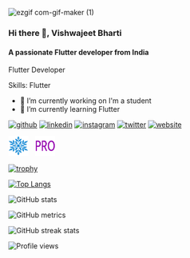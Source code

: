 ![ezgif com-gif-maker (1)](https://user-images.githubusercontent.com/71969138/211175364-5625ae5b-016a-413a-b2f6-630a70c9e390.gif)



### Hi there 👋, Vishwajeet Bharti
#### A passionate Flutter developer from India
Flutter Developer

Skills: Flutter

- 🔭 I’m currently working on I'm a student 
- 🌱 I’m currently learning Flutter 


[<img src='https://cdn.jsdelivr.net/npm/simple-icons@3.0.1/icons/github.svg' alt='github' height='40'>](https://github.com/vishwajeetbharti)  [<img src='https://cdn.jsdelivr.net/npm/simple-icons@3.0.1/icons/linkedin.svg' alt='linkedin' height='40'>](https://www.linkedin.com/in/vishwajeet-bharti-11923516a/)  [<img src='https://cdn.jsdelivr.net/npm/simple-icons@3.0.1/icons/instagram.svg' alt='instagram' height='40'>](https://www.instagram.com/vishwajeetbharti2/)  [<img src='https://cdn.jsdelivr.net/npm/simple-icons@3.0.1/icons/twitter.svg' alt='twitter' height='40'>](https://twitter.com/@askvishwajeet)  [<img src='https://cdn.jsdelivr.net/npm/simple-icons@3.0.1/icons/icloud.svg' alt='website' height='40'>](https://www.sololearn.com/profile/20120063)  

<a href='https://archiveprogram.github.com/'><img src='https://raw.githubusercontent.com/acervenky/animated-github-badges/master/assets/acbadge.gif' width='40' height='40'></a> <a href='https://github.com/pricing'><img src='https://raw.githubusercontent.com/acervenky/animated-github-badges/master/assets/pro.gif' width='40' height='40'></a> 

[![trophy](https://github-profile-trophy.vercel.app/?username=vishwajeetbharti)](https://github.com/ryo-ma/github-profile-trophy)

[![Top Langs](https://github-readme-stats.vercel.app/api/top-langs/?username=vishwajeetbharti)](https://github.com/anuraghazra/github-readme-stats)

![GitHub stats](https://github-readme-stats.vercel.app/api?username=vishwajeetbharti&show_icons=true&count_private=true)  

![GitHub metrics](https://metrics.lecoq.io/vishwajeetbharti)  

![GitHub streak stats](https://streak-stats.demolab.com/?user=vishwajeetbharti)  

![Profile views](https://gpvc.arturio.dev/vishwajeetbharti)  
